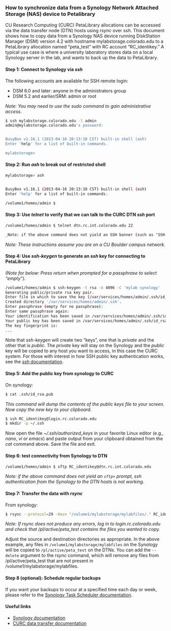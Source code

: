 ### How to synchronize data from a Synology Network Attached Storage (NAS) device to Petalibrary

CU Research Computing (CURC) PetaLibrary allocations can be accessed via the data transfer node (DTN) hosts using _rsync_ over _ssh_. This document shows how to copy data from a Synology NAS device running DiskStation Manager (DSM) version 4.2 with hostname mylabstorage.colorado.edu to a PetaLibrary allocation named “peta_test” with RC account “RC_identikey.”  A typical use case is where a university laboratory stores data on a local Synology server in the lab, and wants to back up the data to PetaLibrary.

#### Step 1: Connect to Synology via _ssh_ 

The following accounts are available for SSH remote login:
* DSM 6.0 and later: anyone in the administrators group
* DSM 5.2 and earlier/SRM: admin or root

_Note: You may need to use the _sudo_ command to gain administrative access._

```bash
$ ssh mylabstorage.colorado.edu -l admin
admin@mylabstorage.colorado.edu's password:


BusyBox v1.16.1 (2013-04-16 20:13:10 CST) built-in shell (ash)
Enter 'help' for a list of built-in commands.

mylabstorage>
```


#### Step 2: Run _ash_ to break out of restricted shell

```bash
mylabstorage> ash


BusyBox v1.16.1 (2013-04-16 20:13:10 CST) built-in shell (ash)
Enter 'help' for a list of built-in commands.

/volume1/homes/admin $
```

#### Step 3: Use _telnet_ to verify that we can talk to the CURC DTN _ssh_ port

```bash
/volume1/homes/admin $ telnet dtn.rc.int.colorado.edu 22

_Note: if the above command does not yield an SSH banner (such as ‘SSH-2.0-OpenSSH_7.4’), ssh connectivity from the Synology to the DTN hosts is not working._
```
_Note: These instructions assume you are on a CU Boulder campus network._

#### Step 4: Use _ssh-keygen_ to generate an _ssh_ key for connecting to PetaLibrary 

_(Note for below: Press return when prompted for a passphrase to select “empty”)._

```bash
/volume1/homes/admin $ ssh-keygen -t rsa -b 4096 -C 'mylab synology'
Generating public/private rsa key pair.
Enter file in which to save the key (/var/services/homes/admin/.ssh/id_rsa):
Created directory '/var/services/homes/admin/.ssh'.
Enter passphrase (empty for no passphrase):
Enter same passphrase again:
Your identification has been saved in /var/services/homes/admin/.ssh/id_rsa.
Your public key has been saved in /var/services/homes/admin/.ssh/id_rsa.pub.
The key fingerprint is:
...
```

Note that _ssh-keygen_ will create two “keys”, one that is _private_ and the other that is _public_. The _private_ key will stay on the Synology and the _public_ key will be copied to any host you want to access, in this case the CURC system.  For those with interest in how  SSH public key authentication works, see the [_ssh_ documentation](https://www.ssh.com/academy/ssh/public-key-authentication).

#### Step 5: Add the public key from synology to CURC

On synology:

```bash
$ cat .ssh/id_rsa.pub
```
_This command will dump the contents of the public keys file to your screen. Now copy the new key to your clipboard._
```bash
$ ssh RC_identikey@login.rc.colorado.edu
$ mkdir -p ~/.ssh
```

Now open the file _~/.ssh/authorized_keys_ in your favorite Linux editor (e.g., _nano_, _vi_ or _emacs_) and paste output from your clipboard obtained from the _cat_ command above. Save the file and exit.

#### Step 6: test connectivity from Synology to DTN

```bash
/volume1/homes/admin $ sftp RC_identikey@dtn.rc.int.colorado.edu
```

_Note: if the above command does not yield an `sftp>` prompt, ssh authentication from the Synology to the DTN hosts is not working._

#### Step 7: Transfer the data with _rsync_

From synology:
```bash
$ rsync --protocol=29 -Havx "/volume1/mylabstorage/mylabfiles/." RC_identikey@dtn.rc.int.colorado.edu:/pl/active/peta_test/.
```

_Note: If _rsync_ does not produce any errors, log in to login.rc.colorado.edu and check that /pl/active/peta_test contains the files you wanted to copy._

Adjust the source and destination directories as appropriate. In the above example, any files in `/volume1/mylabstorage/mylabfiles` on the Synology will be copied to `/pl/active/peta_test` on the DTNs. You can add the `--delete` argument to the _rsync_ command, which will remove any files from /pl/active/peta_test that are not present in /volume1/mylabstorage/mylabfiles.

#### Step 8 (optional): Schedule regular backups

If you want your backups to occur at a specified time each day or week, please refer to the [Synology Task Scheduler documentation](https://www.synology.com/en-global/knowledgebase/DSM/help/DSM/AdminCenter/system_taskscheduler).  

#### Useful links

* [Synology documentation](https://www.synology.com/en-us/support/documentation?query=&type=All&section=All&p=1)
* [CURC data transfer documentation](https://curc.readthedocs.io/en/latest/compute/data-transfer.html)
